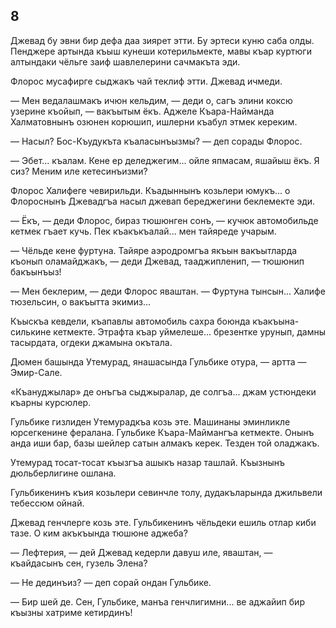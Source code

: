 ## 8

Джевад бу эвни бир дефа даа зиярет этти.
Бу эртеси куню саба олды.
Пенджере артында къыш кунеши котерильмекте, мавы къар куртюги алтындаки чёльге заиф шавлелерини сачмакъта эди.

Флорос мусафирге сыджакъ чай теклиф этти.
Джевад ичмеди.

— Мен ведалашмакъ ичюн кельдим, — деди о, сагъ элини коксю узерине къойып, — вакъытым ёкъ.
Аджеле Къара-Найманда Халматовнынъ озюнен корюшип, ишлерни къабул этмек кереким.

— Насыл?
Бос-Къудукъта къаласынъызмы? — деп сорады Флорос.

— Эбет... къалам.
Кене ер деледжегим... ойле япмасам, яшайыш ёкъ.
Я сиз?
Меним иле кетесинъизми?

Флорос Халифеге чевирильди.
Къадыннынъ козьлери юмукъ... о Флороснынъ Джевадгъа насыл джевап береджегини беклемекте эди.

— Ёкъ, — деди Флорос, бираз тюшюнген сонъ, — кучюк автомобильде кетмек гъает кучь.
Пек къакъкъалай... мен тайяреде учарым.

— Чёльде кене фуртуна.
Тайяре аэродромгъа якъын вакъытларда къонып оламайджакъ, — деди Джевад, тааджипленип, — тюшюнип бакъынъыз!

— Мен беклерим, — деди Флорос яваштан. — Фуртуна тынсын...
Халифе тюзельсин, о вакъытта экимиз...

Къыскъа кевдели, къапавлы автомобиль сахра боюнда къакъына-силькине кетмекте.
Этрафта къар уймелеше... брезентке урунып, дамны тасырдата, огдеки джамына окътала.

Дюмен башында Утемурад, янашасында Гульбике отура, — артта — Эмир-Сале.

«Къануджылар» де онъгъа сыджыралар, де солгъа... джам устюндеки къарны курсюлер.

Гульбике гизлиден Утемурадкъа козь эте.
Машинаны эминликле юрсегкенине фералана.
Гульбике Къара-Маймангъа кетмекте.
Онынъ анда иши бар, базы шейлер сатын алмакъ керек.
Тезден той оладжакъ.

Утемурад тосат-тосат къызгъа ашыкъ назар ташлай.
Къызнынъ дюльберлигине ошлана.

Гульбикенинъ къия козьлери севинчле толу, дудакъларында джильвели тебессюм ойнай.

Джевад генчлерге козь эте.
Гульбикенинъ чёльдеки ешиль отлар киби тазе.
О ким акъкъында тюшюне аджеба?

— Лефтерия, — дей Джевад кедерли давуш иле, яваштан, — къайдасынъ сен, гузель Элена?

— Не дединъиз? — деп сорай ондан Гульбике.

— Бир шей де.
Сен, Гульбике, манъа генчлигимни... ве аджайип бир къызны хатриме кетирдинъ!
